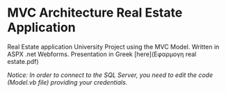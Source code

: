# MVC Architecture Real Estate Application
Real Estate application University Project using the MVC Model. Written in ASPX .net Webforms. 
Presentation in Greek [here](Εφαρμογη real estate.pdf)

*Notice: In order to connect to the SQL Server, you need to edit the code (Model.vb file) providing your credentials.*
